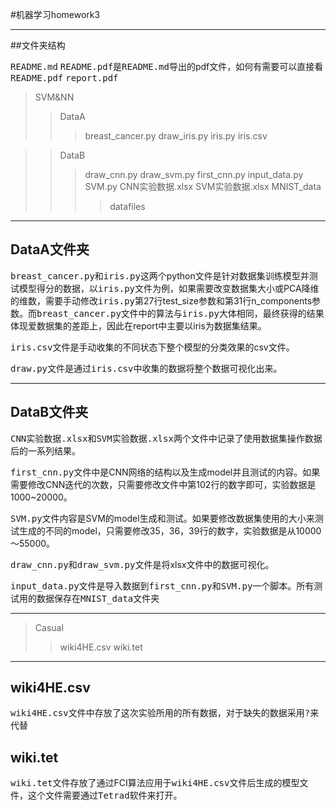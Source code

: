 #机器学习homework3
***

##文件夹结构

<kbd>README.md</kbd>
<kbd>README.pdf</kbd>是<kbd>README.md</kbd>导出的pdf文件，如何有需要可以直接看<kbd>README.pdf</kbd>
<kbd>report.pdf</kbd>

> SVM&NN
>> DataA
>>> breast_cancer.py
>>> draw_iris.py
>>> iris.py
>>> iris.csv

>> DataB
>>> draw_cnn.py
>>> draw_svm.py
>>> first_cnn.py
>>> input_data.py
>>> SVM.py
>>> CNN实验数据.xlsx
>>> SVM实验数据.xlsx
>>> MNIST_data
>>>> datafiles  
  
***
## DataA文件夹
<kbd>breast_cancer.py</kbd>和<kbd>iris.py</kbd>这两个python文件是针对数据集训练模型并测试模型得分的数据，以<kbd>iris.py</kbd>文件为例，如果需要改变数据集大小或PCA降维的维数，需要手动修改<kbd>iris.py</kbd>第27行test_size参数和第31行n_components参数。而<kbd>breast_cancer.py</kbd>文件中的算法与<kbd>iris.py</kbd>大体相同，最终获得的结果体现爱数据集的差距上，因此在report中主要以iris为数据集结果。

<kbd>iris.csv</kbd>文件是手动收集的不同状态下整个模型的分类效果的csv文件。

<kbd>draw.py</kbd>文件是通过<kbd>iris.csv</kbd>中收集的数据将整个数据可视化出来。

***
## DataB文件夹
<kbd>CNN实验数据.xlsx</kbd>和<kbd>SVM实验数据.xlsx</kbd>两个文件中记录了使用数据集操作数据后的一系列结果。

<kbd>first_cnn.py</kbd>文件中是CNN网络的结构以及生成model并且测试的内容。如果需要修改CNN迭代的次数，只需要修改文件中第102行的数字即可，实验数据是1000~20000。

<kbd>SVM.py</kbd>文件内容是SVM的model生成和测试。如果要修改数据集使用的大小来测试生成的不同的model，只需要修改35，36，39行的数字，实验数据是从10000～55000。

<kbd>draw_cnn.py</kbd>和<kbd>draw_svm.py</kbd>文件是将xlsx文件中的数据可视化。

<kbd>input_data.py</kbd>文件是导入数据到<kbd>first_cnn.py</kbd>和<kbd>SVM.py</kbd>一个脚本。所有测试用的数据保存在<kbd>MNIST_data</kbd>文件夹


***
> Casual
>> wiki4HE.csv
>> wiki.tet

***
## wiki4HE.csv
<kbd>wiki4HE.csv</kbd>文件中存放了这次实验所用的所有数据，对于缺失的数据采用<kbd>?</kbd>来代替

## wiki.tet
<kbd>wiki.tet</kbd>文件存放了通过FCI算法应用于<kbd>wiki4HE.csv</kbd>文件后生成的模型文件，这个文件需要通过<kbd>Tetrad</kbd>软件来打开。
